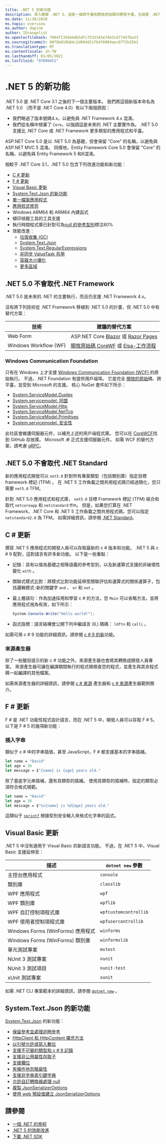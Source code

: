 ```yaml
---
title: .NET 5 的新功能
description: 深入瞭解 .NET 5，這是一個跨平臺和開放原始碼的開發平臺，也就是 .NET Core 的下一次演進。
ms.date: 11/30/2020
ms.topic: overview
ms.author: dapine
author: IEvangelist
ms.openlocfilehash: 7984f235044db5dfc7533343e7d43cd7745fba33
ms.sourcegitcommit: 88fbb019b84c2d044d11fb4f6004aec07f2b25b1
ms.translationtype: MT
ms.contentlocale: zh-TW
ms.lasthandoff: 01/05/2021
ms.locfileid: "97899451"
---
```

# <a name="whats-new-in-net-5"></a>.NET 5 的新功能

.NET 5.0 是 .NET Core 3.1 之後的下一個主要版本。 我們將這個新版本命名為 .NET 5.0 （而不是 .NET Core 4.0）有以下兩個原因：

- 我們略過了版本號碼4.x，以避免與 .NET Framework 4.x 混淆。
- 我們從名稱中捨棄了 `Core`，以強調這是未來的 .NET 主要實作為。 .NET 5.0 支援比 .NET Core 或 .NET Framework 更多類型的應用程式和平臺。

ASP.NET Core 5.0 是以 .NET 5.0 為基礎，但會保留 "Core" 的名稱，以避免與 ASP.NET MVC 5 混淆。 同樣地，Entity Framework Core 5.0 會保留 "Core" 的名稱，以避免與 Entity Framework 5 和6混淆。

相較于 .NET Core 3.1，.NET 5.0 包含下列改進功能和新功能：

- [C # 更新](#c-updates)
- [F # 更新](#f-updates)
- [Visual Basic 更新](#visual-basic-updates)
- [System.Text.Json 的新功能](#systemtextjson-new-features)
- [單一檔案應用程式](deploying/single-file.md)
- [應用程式修剪](https://devblogs.microsoft.com/dotnet/app-trimming-in-net-5)
- Windows ARM64 和 ARM64 內建函式
- 傾印偵錯工具的工具支援
- 執行時間程式庫已針對可為[null 的參考型別](../csharp/nullable-references.md)標注80%
- 效能改進：
  - [垃圾收集 (GC) ](https://devblogs.microsoft.com/dotnet/performance-improvements-in-net-5/#gc)
  - [System.Text.Json](https://devblogs.microsoft.com/dotnet/performance-improvements-in-net-5/#json)
  - [System.Text.RegularExpressions](https://devblogs.microsoft.com/dotnet/regex-performance-improvements-in-net-5)
  - [非同步 ValueTask 共用](https://devblogs.microsoft.com/dotnet/async-valuetask-pooling-in-net-5)
  - [容器大小優化](https://github.com/dotnet/dotnet-docker/issues/1814#issuecomment-625294750)
  - [更多區域](https://devblogs.microsoft.com/dotnet/performance-improvements-in-net-5)

## <a name="net-50-doesnt-replace-net-framework"></a>.NET 5.0 不會取代 .NET Framework

.NET 5.0 是未來的 .NET 的主要執行，而且仍支援 .NET Framework 4.x。

沒有將下列技術從 .NET Framework 移植到 .NET 5.0 的計畫，但 .NET 5.0 中有替代方案：

| 技術            | 建議的替代方案                                                                         |
|-----------------------|-------------------------------------------------------------------------------------------------|
| Web Form             | ASP.NET Core [Blazor](/aspnet/core/blazor) 或 [Razor Pages](/aspnet/core/tutorials/razor-pages) |
| Windows Workflow (WF)  | [開放原始碼 CoreWF](https://github.com/UiPath-Open/corewf) 或 [Elsa-工作流程](https://github.com/elsa-workflows/elsa-core) |

### <a name="windows-communication-foundation"></a>Windows Communication Foundation

只有在 Windows 上才支援 [Windows Communication Foundation (WCF) ](../framework/wcf/index.md) 的原始執行。 不過，.NET Foundation 有提供用戶端埠。 它是完全 [開放的原始](https://github.com/dotnet/wcf)碼、跨平臺，並受到 Microsoft 的支援。 核心 NuGet 套件如下所示：

- [System.ServiceModel.Duplex](https://www.nuget.org/packages/System.ServiceModel.Duplex)
- [System.servicemodel. 同盟](https://www.nuget.org/packages/System.ServiceModel.Federation)
- [System.ServiceModel.Http](https://www.nuget.org/packages/System.ServiceModel.Http)
- [System.ServiceModel.NetTcp](https://www.nuget.org/packages/System.ServiceModel.NetTcp)
- [System.ServiceModel.Primitives](https://www.nuget.org/packages/System.ServiceModel.Primitives)
- [System.servicemodel. 安全性](https://www.nuget.org/packages/System.ServiceModel.Security)

此社區會維護伺服器元件，以補充上述的用戶端程式庫。 您可以在 [CoreWCF](https://github.com/CoreWCF/CoreWCF)找到 GitHub 存放庫。 Microsoft _未_ 正式支援伺服器元件。 如需 WCF 的替代方案，請考慮 [gRPC](/aspnet/core/grpc)。

## <a name="net-50-doesnt-replace-net-standard"></a>.NET 5.0 不會取代 .NET Standard

新的應用程式開發可以 `net5.0` 針對所有專案類型（包括類別庫）指定目標 framework 標記 (TFM) 。 在 .NET 5 工作負載之間共用程式碼已經過簡化，您只需要 `net5.0` TFM。

針對 .NET 5.0 應用程式和程式庫， `net5.0` 目標 Framework 標記 (TFM) 結合和取代 `netcoreapp` 和 `netstandard` tfm。 但是，如果您打算在 .NET Framework、.NET Core 和 .NET 5 工作負載之間共用程式碼，您可以指定 `netstandard2.0` 為 TFM。 如需詳細資訊，請參閱 [.NET Standard](../standard/net-standard.md)。

## <a name="c-updates"></a>C # 更新

撰寫 .NET 5 應用程式的開發人員可以存取最新的 c # 版本和功能。 .NET 5 與 c # 9 配對，這對語言有許多新功能。 以下是一些重點：

- 記錄：具有以值為基礎之相等語義的參考型別，以及新運算式支援的非破壞性變化 `with` 。
- 關聯式模式比對：將模式比對功能延伸至關聯評估和運算式的關係運算子，包括邏輯模式-新的關鍵字 `and` 、 `or` 和 `not` 。
- 最上層語句：作為加速採用和學習 c # 的方法，您 `Main` 可以省略方法，並將應用程式視為有效，如下所示：

   ```csharp
   System.Console.Write("Hello world!");
   ```

- 函式指標：語言結構會公開下列中繼語言 (IL) 碼碼： `ldftn` 和 `calli` 。

如需可用 c # 9 功能的詳細資訊，請參閱 [c # 9 的新](../csharp/whats-new/csharp-9.md)功能。

### <a name="source-generators"></a>來源產生器

除了一些醒目提示的新 c # 功能之外，來源產生器也會將其轉換成開發人員專案。 來源產生器可讓在編譯期間執行的程式碼檢查您的程式，並產生與其余程式碼一起編譯的其他檔案。

如需來源產生器的詳細資訊，請參閱 [c # 來源](https://devblogs.microsoft.com/dotnet/introducing-c-source-generators) 產生器和 [c # 來源](https://devblogs.microsoft.com/dotnet/new-c-source-generator-samples)產生器範例簡介。

## <a name="f-updates"></a>F # 更新

F # 是 .NET 功能性程式設計語言，而在 .NET 5 中，開發人員可以存取 F # 5。 以下是 F # 5 的幾項新功能：

### <a name="interpolated-strings"></a>插入字串

類似于 c # 中的字串插值，甚至 JavaScript，F # 都支援基本的字串插補。

```fsharp
let name = "David"
let age = 36
let message = $"{name} is {age} years old."
```

除了基底字元串插補，還有具類型的插補。 使用具類型的插補時，指定的類型必須符合格式規範。

```fsharp
let name = "David"
let age = 36
let message = $"%s{name} is %d{age} years old."
```

這類似于 [`sprintf`](https://fsharp.github.io/fsharp-core-docs/reference/fsharp-core-printfmodule.html#sprintf) 根據型別安全輸入來格式化字串的函式。 <!-- For more information, see [What's new in F# 5](fsharp/whats-new/fsharp-50.md). -->

## <a name="visual-basic-updates"></a>Visual Basic 更新

.NET 5 中沒有適用于 Visual Basic 的新語言功能。 不過，在 .NET 5 中，Visual Basic 支援延伸至：

| 描述                            | `dotnet new` 參數 |
|----------------------------------------|------------------------|
| 主控台應用程式                    | `console`              |
| 類別庫                          | `classlib`             |
| WPF 應用程式                        | `wpf`                  |
| WPF 類別庫                      | `wpflib`               |
| WPF 自訂控制項程式庫             | `wpfcustomcontrollib`  |
| WPF 使用者控制項程式庫               | `wpfusercontrollib`    |
| Windows Forms (WinForms) 應用程式   | `winforms`             |
| Windows Forms (WinForms) 類別庫 | `winformslib`          |
| 單元測試專案                      | `mstest`               |
| NUnit 3 測試專案                   | `nunit`                |
| NUnit 3 測試項目                      | `nunit-test`           |
| xUnit 測試專案                     | `xunit`                |

如需 .NET CLI 專案範本的詳細資訊，請參閱 [`dotnet new`](tools/dotnet-new.md) 。

## <a name="systemtextjson-new-features"></a>System.Text.Json 的新功能

[System.Text.Json](../standard/serialization/system-text-json-overview.md) 的新功能：

- [保留參考並處理迴圈參考](../standard/serialization/system-text-json-preserve-references.md)
- [HttpClient 和 HttpContent 擴充方法](../standard/serialization/system-text-json-how-to.md#httpclient-and-httpcontent-extension-methods)
- [以引號允許或寫入數位](../standard/serialization/system-text-json-invalid-json.md#allow-or-write-numbers-in-quotes)
- [支援不可變的類型和 c # 9 記錄](../standard/serialization/system-text-json-immutability.md)
- [支援非公用屬性存取子](../standard/serialization/system-text-json-immutability.md)
- [支援欄位](../standard/serialization/system-text-json-how-to.md#include-fields)
- [有條件地忽略屬性](../standard/serialization/system-text-json-ignore-properties.md)
- [支援非字串索引鍵字典](../standard/serialization/system-text-json-migrate-from-newtonsoft-how-to.md#dictionary-with-non-string-key)
- [允許自訂轉換器處理 null](../standard/serialization/system-text-json-converters-how-to.md#handle-null-values)
- [複製 JsonSerializerOptions](../standard/serialization/system-text-json-configure-options.md#copy-jsonserializeroptions)
- [使用 web 預設值建立 JsonSerializerOptions](../standard/serialization/system-text-json-configure-options.md#web-defaults-for-jsonserializeroptions)

## <a name="see-also"></a>請參閱

- [一個 .NET 的旅程](https://channel9.msdn.com/Events/Build/2020/BOD106)
- [.NET 5 的效能改進](https://devblogs.microsoft.com/dotnet/performance-improvements-in-net-5)
- [下載 .NET SDK](https://dotnet.microsoft.com/download)
